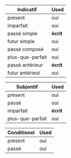 | Indicatif        | Used |
| ---------------- | --- |
| présent          | oui |
| imparfait        | oui |
| passé simple     | **écrit** |
| futur simple     | oui |
| passé composé    | oui |
| plus-que-parfait | oui |
| passé antérieur  | **écrit** |
| futur antérieut  | oui |

| Subjontif        | Used |
| ---------------- | --- |
| présent          | oui |
| passé            | oui |
| imparfait        | **écrit** |
| plus-que-parfait | oui |

| Conditionel | Used |
| ----------- | --- |
| présent     | oui |
| passé       | oui |
